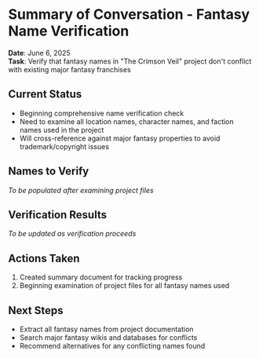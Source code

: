 # Summary of Conversation - Fantasy Name Verification

**Date**: June 6, 2025  
**Task**: Verify that fantasy names in "The Crimson Veil" project don't conflict with existing major fantasy franchises

## Current Status
- Beginning comprehensive name verification check
- Need to examine all location names, character names, and faction names used in the project
- Will cross-reference against major fantasy properties to avoid trademark/copyright issues

## Names to Verify
*To be populated after examining project files*

## Verification Results
*To be updated as verification proceeds*

## Actions Taken
1. Created summary document for tracking progress
2. Beginning examination of project files for all fantasy names used

## Next Steps
- Extract all fantasy names from project documentation
- Search major fantasy wikis and databases for conflicts
- Recommend alternatives for any conflicting names found
